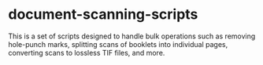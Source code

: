 # document-scanning-scripts
This is a set of scripts designed to handle bulk operations such as removing hole-punch marks, splitting scans of booklets into individual pages, converting scans to lossless TIF files, and more.
